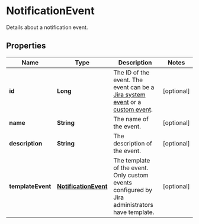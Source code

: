 

# NotificationEvent

Details about a notification event.
## Properties

Name | Type | Description | Notes
------------ | ------------- | ------------- | -------------
**id** | **Long** | The ID of the event. The event can be a [Jira system event](https://confluence.atlassian.com/x/8YdKLg#Creatinganotificationscheme-eventsEvents) or a [custom event](https://confluence.atlassian.com/x/AIlKLg). |  [optional]
**name** | **String** | The name of the event. |  [optional]
**description** | **String** | The description of the event. |  [optional]
**templateEvent** | [**NotificationEvent**](NotificationEvent.md) | The template of the event. Only custom events configured by Jira administrators have template. |  [optional]



